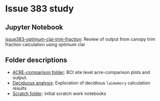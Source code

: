 # Issue 383 study

## Jupyter Notebook

[issue383-optimum-clai-trim-fraction](https://github.com/glemieux/fates-jupyter/blob/master/leaf-flutter/issue383-optimum-clai-trim-fraction.ipynb): Review of output from canopy trim fraction calculation using optimum clai

## Folder descriptions

- [ACRE-comparison folder](https://github.com/glemieux/fates-jupyter/tree/master/leaf-flutter/ACRE-output): BCI site level acre-comparison plots and output. 
- [Deciduous analysis](https://github.com/glemieux/fates-jupyter/tree/master/leaf-flutter/deciduous): Exploration of decidious `laimemory` calculation results
- [Scratch folder](https://github.com/glemieux/fates-jupyter/tree/master/leaf-flutter/scratch): initial scratch work notebooks
